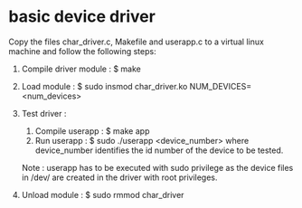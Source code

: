 # basic device driver
Copy the files char_driver.c, Makefile and userapp.c to a virtual linux machine
and follow the following steps:

1) Compile driver module : $ make

2) Load module : $ sudo insmod char_driver.ko NUM_DEVICES=<num_devices>

3) Test driver :
	1) Compile userapp : $ make app
	2) Run userapp : $ sudo ./userapp <device_number>
		where device_number identifies the id number of the device to be tested.   

	Note : userapp has to be executed with sudo privilege as the device files
		   in /dev/ are created in the driver with root privileges.
		   
4) Unload module : $ sudo rmmod char_driver
